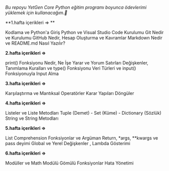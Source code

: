 *Bu repoyu YetGen Core Python eğitim programı boyunca ödevlerimi yüklemek için kullanacağım.🚀*

**1.hafta içerikleri => **

Kodlama ve Python'a Giriş
Python ve Visual Studio Code Kurulumu
Git Nedir ve Kurulumu
GitHub Nedir, Hesap Oluşturma ve Kavramlar
Markdown Nedir ve README.md Nasıl Yazılır?

**2.hafta içerikleri =>**

print() Fonksiyonu Nedir, Ne İşe Yarar ve Yorum Satırları
Değişkenler, Tanımlama Kuralları ve type() Fonksiyonu
Veri Türleri ve input() Fonksiyonuyla Input Alma

**3.hafta içerikleri =>**

Karşılaştırma ve Mantıksal Operatörler
Karar Yapıları
Döngüler

**4.hafta içerikleri =>**

Listeler ve Liste Metodları
Tuple (Demet) - Set (Küme) - Dictionary (Sözlük)
String ve String Metodları

**5.hafta içerikleri =>**

List Comprehension
Fonksiyonlar ve Argüman 
Return, *args, **kwargs ve pass deyimi
Global ve Yerel Değişkenler , Lambda Gösterimi

**6.hafta içerikleri =>**

Modüller ve Math Modülü
Gömülü Fonksiyonlar
Hata Yönetimi
